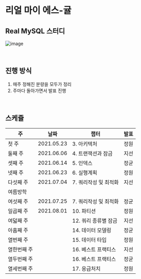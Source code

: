 # 리얼 마이 에스-귤

## Real MySQL 스터디
![image](https://user-images.githubusercontent.com/41745717/118490464-ed3af080-b758-11eb-9ed6-fd2515374232.png)

<br>

## 진행 방식
1. 매주 정해진 분량을 모두가 정리
2. 주마다 돌아가면서 발표 진행

<br>

## 스케쥴
|주|날짜|챕터|발표|
|--|--|--|--|
|첫 주|2021.05.23|3. 아키텍처|정원|
|둘째 주|2021.06.06|4. 트랜잭션과 잠금|지선|
|셋째 주|2021.06.14|5. 인덱스|정균|
|넷째 주|2021.06.23|6. 실행계획|정원|
|다섯째 주|2021.07.04|7. 쿼리작성 및 최적화|지선|
|여름방학|||
|여섯째 주|2021.07.25|7. 쿼리작성 및 최적화|정균|
|일곱째 주|2021.08.01|10. 파티션|정원|
|여덟째 주||12. 쿼리 종류별 잠금|지선|
|아홉째 주||14. 데이터 모델링|정균|
|열번째 주||15. 데이터 타입|정원|
|열한번째 주||16. 베스트 프랙티스|지선|
|열두번째 주||16. 베스트 프랙티스|정균|
|열세번째 주||17. 응급처치|정원|
